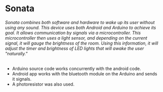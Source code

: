 # Sonata

###### Sonata combines both software and hardware to wake up its user without using any sound. This device uses both Android and Arduino to achieve its goal. It allows communication by signals via a microcontroller. This microcontroller then uses a light sensor, and depending on the current signal, it will gauge the brightness of the room. Using this information, it will adjust the timer and brightness of LED lights that will awake the user "naturally." 

- Arduino source code works concurrently with the android code. 
- Android app works with the bluetooth module on the Arduino and sends it signals.
- A photoresistor was also used.
